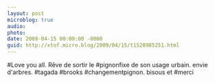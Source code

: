 ```yaml
---
layout: post
microblog: true
audio: 
photo: 
date: 2009-04-15 00:00:00 -0000
guid: http://xtof.micro.blog/2009/04/15/t1528985251.html
---
```

#Love you all. Rêve de sortir le #pignonfixe de son usage urbain. envie d'arbres. #tagada #brooks #changementpignon. bisous et #merci
